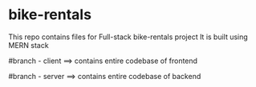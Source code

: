# bike-rentals
This repo contains files for Full-stack bike-rentals project
It is built using MERN stack


#branch - client ==> contains entire codebase of frontend

#branch - server ==> contains entire codebase of backend
